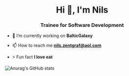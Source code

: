 <h1 align="center">Hi 👋, I'm Nils</h1>
<h3 align="center">Trainee for Software Development</h3>

- 🔭 I’m currently working on **BalticGalaxy**

- 📫 How to reach me **nils.zentgraf@aol.com**

- ⚡ Fun fact **I love eat**

![Anurag's GitHub stats](https://github-readme-stats.vercel.app/api?username=EinsNils&show_icons=true&theme=transparent)


